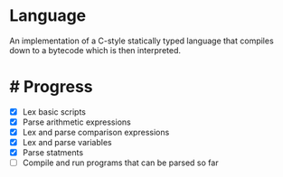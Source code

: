 # Language

An implementation of a C-style statically typed language that compiles down to a bytecode which is then interpreted.

# # Progress
 - [x] Lex basic scripts
 - [x] Parse arithmetic expressions
 - [x] Lex and parse comparison expressions
 - [x] Lex and parse variables
 - [x] Parse statments
 - [ ] Compile and run programs that can be parsed so far